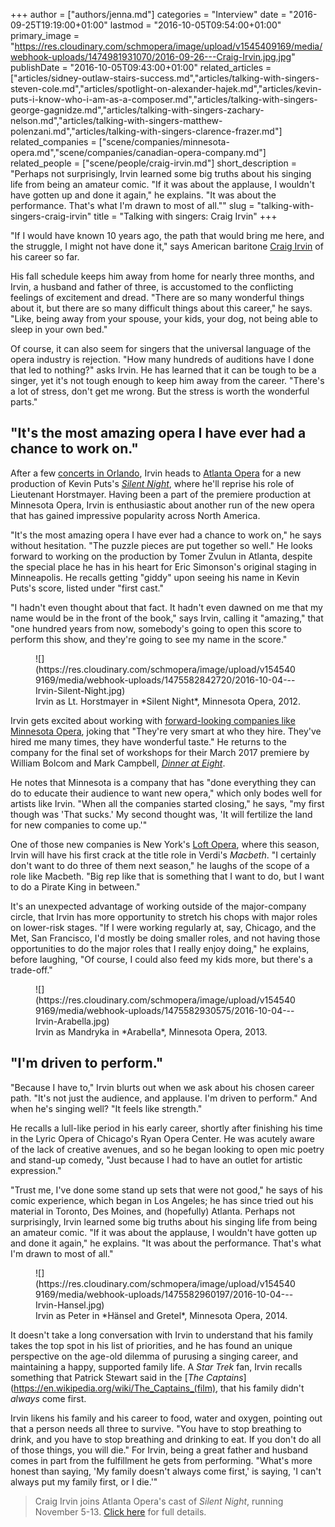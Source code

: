 +++
author = ["authors/jenna.md"]
categories = "Interview"
date = "2016-09-25T19:19:00+01:00"
lastmod = "2016-10-05T09:54:00+01:00"
primary_image = "https://res.cloudinary.com/schmopera/image/upload/v1545409169/media/webhook-uploads/1474981931070/2016-09-26---Craig-Irvin.jpg.jpg"
publishDate = "2016-10-05T09:43:00+01:00"
related_articles = ["articles/sidney-outlaw-stairs-success.md","articles/talking-with-singers-steven-cole.md","articles/spotlight-on-alexander-hajek.md","articles/kevin-puts-i-know-who-i-am-as-a-composer.md","articles/talking-with-singers-george-gagnidze.md","articles/talking-with-singers-zachary-nelson.md","articles/talking-with-singers-matthew-polenzani.md","articles/talking-with-singers-clarence-frazer.md"]
related_companies = ["scene/companies/minnesota-opera.md","scene/companies/canadian-opera-company.md"]
related_people = ["scene/people/craig-irvin.md"]
short_description = "Perhaps not surprisingly, Irvin learned some big truths about his singing life from being an amateur comic. &quot;If it was about the applause, I wouldn&#039;t have gotten up and done it again,&quot; he explains. &quot;It was about the performance. That&#039;s what I&#039;m drawn to most of all.&quot;"
slug = "talking-with-singers-craig-irvin"
title = "Talking with singers: Craig Irvin"
+++

"If I would have known 10 years ago, the path that would bring me here, and the struggle, I might not have done it," says American baritone [Craig Irvin](/scene/people/craig-irvin/) of his career so far. 

His fall schedule keeps him away from home for nearly three months, and Irvin, a husband and father of three, is accustomed to the conflicting feelings of excitement and dread. "There are so many wonderful things about it, but there are so many difficult things about this career," he says. "Like, being away from your spouse, your kids, your dog, not being able to sleep in your own bed."

Of course, it can also seem for singers that the universal language of the opera industry is rejection. "How many hundreds of auditions have I done that led to nothing?" asks Irvin. He has learned that it can be tough to be a singer, yet it's not tough enough to keep him away from the career. "There's a lot of stress, don't get me wrong. But the stress is worth the wonderful parts."

## "It's the most amazing opera I have ever had a chance to work on." 

After a few [concerts in Orlando](http://www.thesharon.com/event.php?id=121&title=FOUR-DIVO), Irvin heads to [Atlanta Opera](/scene/companies/atlanta-opera/) for a new production of Kevin Puts's [*Silent Night*](http://www.atlantaopera.org/calendar/view.aspx?pid=62346335), where he'll reprise his role of Lieutenant Horstmayer. Having been a part of the premiere production at Minnesota Opera, Irvin is enthusiastic about another run of the new opera that has gained impressive popularity across North America.

"It's the most amazing opera I have ever had a chance to work on," he says without hesitation. "The puzzle pieces are put together so well." He looks forward to working on the production by Tomer Zvulun in Atlanta, despite the special place he has in his heart for Eric Simonson's original staging in Minneapolis. He recalls getting "giddy" upon seeing his name in Kevin Puts's score, listed under "first cast." 

"I hadn't even thought about that fact. It hadn't even dawned on me that my name would be in the front of the book," says Irvin, calling it "amazing," that "one hundred years from now, somebody's going to open this score to perform this show, and they're going to see my name in the score."

<figure data-type="image">
![](https://res.cloudinary.com/schmopera/image/upload/v1545409169/media/webhook-uploads/1475582842720/2016-10-04---Irvin-Silent-Night.jpg)
<figcaption>Irvin as Lt. Horstmayer in *Silent Night*, Minnesota Opera, 2012.</figcaption>
</figure>

Irvin gets excited about working with [forward-looking companies like Minnesota Opera](/michael-christie-new-opera-that-the-box-office-loves/), joking that "They're very smart at who they hire. They've hired me many times, they have wonderful taste." He returns to the company for the final set of workshops for their March 2017 premiere by William Bolcom and Mark Campbell, [*Dinner at Eight*](http://www.mnopera.org/season/2016-2017/dinner-at-eight/).

He notes that Minnesota is a company that has "done everything they can do to educate their audience to want new opera," which only bodes well for artists like Irvin. "When all the companies started closing," he says, "my first though was 'That sucks.' My second thought was, 'It will fertilize the land for new companies to come up.'"

One of those new companies is New York's [Loft Opera](https://www.loftopera.com/), where this season, Irvin will have his first crack at the title role in Verdi's *Macbeth*. "I certainly don't want to do three of them next season," he laughs of the scope of a role like Macbeth. "Big rep like that is something that I want to do, but I want to do a Pirate King in between." 

It's an unexpected advantage of working outside of the major-company circle, that Irvin has more opportunity to stretch his chops with major roles on lower-risk stages. "If I were working regularly at, say, Chicago, and the Met, San Francisco, I'd mostly be doing smaller roles, and not having those opportunities to do the major roles that I really enjoy doing," he explains, before laughing, "Of course, I could also feed my kids more, but there's a trade-off."


<figure data-type="image">
![](https://res.cloudinary.com/schmopera/image/upload/v1545409169/media/webhook-uploads/1475582930575/2016-10-04---Irvin-Arabella.jpg)<figcaption>Irvin as Mandryka in *Arabella*, Minnesota Opera, 2013.</figcaption>
</figure>

## "I'm driven to perform."

"Because I have to," Irvin blurts out when we ask about his chosen career path. "It's not just the audience, and applause. I'm driven to perform." And when he's singing well? "It feels like strength."

He recalls a lull-like period in his early career, shortly after finishing his time in the Lyric Opera of Chicago's Ryan Opera Center. He was acutely aware of the lack of creative avenues, and so he began looking to open mic poetry and stand-up comedy, "Just because I had to have an outlet for artistic expression."

"Trust me, I've done some stand up sets that were not good," he says of his comic experience, which began in Los Angeles; he has since tried out his material in Toronto, Des Moines, and (hopefully) Atlanta. Perhaps not surprisingly, Irvin learned some big truths about his singing life from being an amateur comic. "If it was about the applause, I wouldn't have gotten up and done it again," he explains. "It was about the performance. That's what I'm drawn to most of all."


<figure data-type="image">
![](https://res.cloudinary.com/schmopera/image/upload/v1545409169/media/webhook-uploads/1475582960197/2016-10-04---Irvin-Hansel.jpg)
<figcaption>Irvin as Peter in *Hänsel and Gretel*, Minnesota Opera, 2014.</figcaption>
</figure>

It doesn't take a long conversation with Irvin to understand that his family takes the top spot in his list of priorities, and he has found an unique perspective on the age-old dilemma of purusing a singing career, and maintaining a happy, supported family life. A *Star Trek* fan, Irvin recalls something that Patrick Stewart said in the [*The Captains*](https://en.wikipedia.org/wiki/The_Captains_(film), that his family didn't *always* come first.

Irvin likens his family and his career to food, water and oxygen, pointing out that a person needs all three to survive. "You have to stop breathing to drink, and you have to stop breathing and drinking to eat. If you don't do all of those things, you will die." For Irvin, being a great father and husband comes in part from the fulfillment he gets from performing. "What's more honest than saying, 'My family doesn't always come first,' is saying, 'I can't always put my family first, or I die.'"

>Craig Irvin joins Atlanta Opera's cast of *Silent Night*, running November 5-13. [Click here](http://www.atlantaopera.org/calendar/view.aspx?pid=62346335) for full details.
